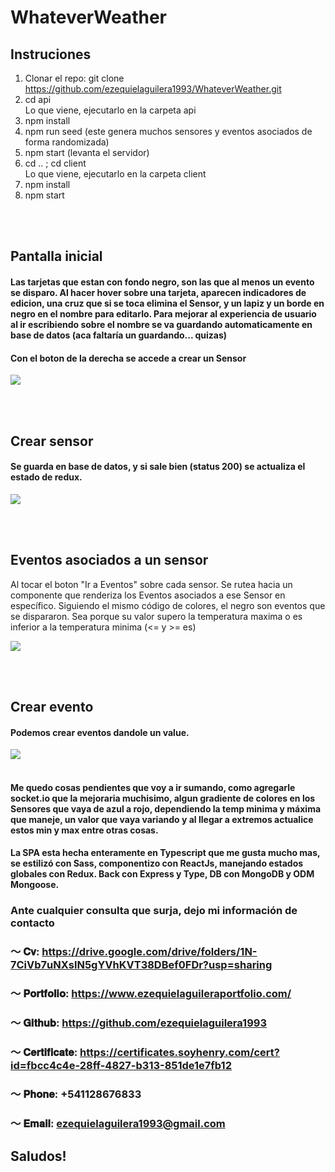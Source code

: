# WhateverWeather

## Instruciones

1. Clonar el repo: git clone https://github.com/ezequielaguilera1993/WhateverWeather.git
2. cd api <div>Lo que viene, ejecutarlo en la carpeta api</div>
3. npm install
4. npm run seed (este genera muchos sensores y eventos asociados de forma randomizada)
5. npm start (levanta el servidor)
6. cd .. ; cd client <div>Lo que viene, ejecutarlo en la carpeta client</div>
7. npm install
8. npm start

<br/>
<br/>

## Pantalla inicial

#### Las tarjetas que estan con fondo negro, son las que al menos un evento se disparo. Al hacer hover sobre una tarjeta, aparecen indicadores de edicion, una cruz que si se toca elimina el Sensor, y un lapiz y un borde en negro en el nombre para editarlo. Para mejorar al experiencia de usuario al ir escribiendo sobre el nombre se va guardando automaticamente en base de datos (aca faltaría un guardando... quizas)

#### Con el boton de la derecha se accede a crear un Sensor

![](https://i.imgur.com/b4HVP3B.png)

<br/>
<br/>

## Crear sensor

#### Se guarda en base de datos, y si sale bien (status 200) se actualiza el estado de redux.

![](https://i.imgur.com/rfa98sA.png)

<br/>
<br/>

## Eventos asociados a un sensor

Al tocar el boton "Ir a Eventos" sobre cada sensor. Se rutea hacia un componente que renderiza los Eventos asociados a ese Sensor en específico. Siguiendo el mismo código de colores, el negro son eventos que se dispararon. Sea porque su valor supero la temperatura maxima o es inferior a la temperatura minima (<= y >= es)

![](https://i.imgur.com/5Cw9G9d.png)

<br/>
<br/>

## Crear evento

#### Podemos crear eventos dandole un value.

![](https://i.imgur.com/SnRQXiZ.png)
<br/>
<br/>

#### Me quedo cosas pendientes que voy a ir sumando, como agregarle socket.io que la mejoraria muchisimo, algun gradiente de colores en los Sensores que vaya de azul a rojo, dependiendo la temp minima y máxima que maneje, un valor que vaya variando y al llegar a extremos actualice estos min y max entre otras cosas.

#### La SPA esta hecha enteramente en Typescript que me gusta mucho mas, se estilizó con Sass, componentizo con ReactJs, manejando estados globales con Redux. Back con Express y Type, DB con MongoDB y ODM Mongoose.

### Ante cualquier consulta que surja, dejo mi información de contacto

### ～ 𝐂𝐯: https://drive.google.com/drive/folders/1N-7CiVb7uNXslN5gYVhKVT38DBef0FDr?usp=sharing

### ～ 𝐏𝐨𝐫𝐭𝐟𝐨𝐥𝐢𝐨: https://www.ezequielaguileraportfolio.com/

### ～ 𝐆𝐢𝐭𝐡𝐮𝐛: https://github.com/ezequielaguilera1993

### ～ 𝐂𝐞𝐫𝐭𝐢𝐟𝐢𝐜𝐚𝐭𝐞: https://certificates.soyhenry.com/cert?id=fbcc4c4e-28ff-4827-b313-851de1e7fb12

### ～ 𝐏𝐡𝐨𝐧𝐞: +541128676833

### ～ 𝐄𝐦𝐚𝐢𝐥: ezequielaguilera1993@gmail.com

## Saludos!
